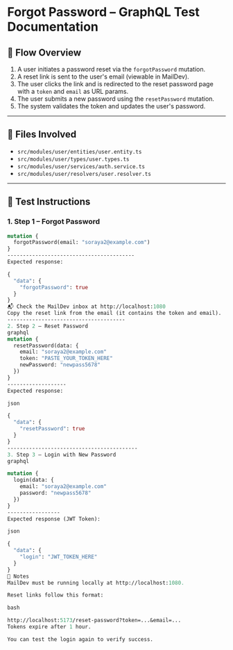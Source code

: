 # Forgot Password – GraphQL Test Documentation

## 🔁 Flow Overview

1. A user initiates a password reset via the `forgotPassword` mutation.
2. A reset link is sent to the user's email (viewable in MailDev).
3. The user clicks the link and is redirected to the reset password page with a `token` and `email` as URL params.
4. The user submits a new password using the `resetPassword` mutation.
5. The system validates the token and updates the user's password.

---

## 🧩 Files Involved

- `src/modules/user/entities/user.entity.ts`
- `src/modules/user/types/user.types.ts`
- `src/modules/user/services/auth.service.ts`
- `src/modules/user/resolvers/user.resolver.ts`

---

## 🚀 Test Instructions

### 1. Step 1 – Forgot Password

```graphql
mutation {
  forgotPassword(email: "soraya2@example.com")
}
-----------------------------------------
Expected response:

{
  "data": {
    "forgotPassword": true
  }
}
📬 Check the MailDev inbox at http://localhost:1080
Copy the reset link from the email (it contains the token and email).
--------------------------------------
2. Step 2 – Reset Password
graphql
mutation {
  resetPassword(data: {
    email: "soraya2@example.com"
    token: "PASTE_YOUR_TOKEN_HERE"
    newPassword: "newpass5678"
  })
}
-------------------
Expected response:

json

{
  "data": {
    "resetPassword": true
  }
}
------------------------------------------
3. Step 3 – Login with New Password
graphql

mutation {
  login(data: {
    email: "soraya2@example.com"
    password: "newpass5678"
  })
}
-----------------
Expected response (JWT Token):

json

{
  "data": {
    "login": "JWT_TOKEN_HERE"
  }
}
📝 Notes
MailDev must be running locally at http://localhost:1080.

Reset links follow this format:

bash

http://localhost:5173/reset-password?token=...&email=...
Tokens expire after 1 hour.

You can test the login again to verify success.